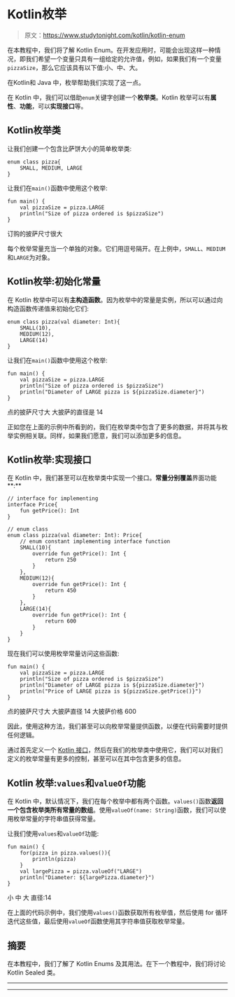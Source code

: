 # Kotlin枚举

> 原文：<https://www.studytonight.com/kotlin/kotlin-enum>

在本教程中，我们将了解 Kotlin Enum。在开发应用时，可能会出现这样一种情况，即我们希望一个变量只具有一组给定的允许值，例如，如果我们有一个变量`pizzaSize`，那么它应该具有以下值:小、中、大。

在Kotlin和 Java 中，枚举帮助我们实现了这一点。

在 Kotlin 中，我们可以借助`enum`关键字创建一个**枚举类**。Kotlin 枚举可以有**属性**、**功能**，可以**实现接口**等。

## Kotlin枚举类

让我们创建一个包含比萨饼大小的简单枚举类:

```
enum class pizza{
    SMALL, MEDIUM, LARGE
}
```

让我们在`main()`函数中使用这个枚举:

```
fun main() {
    val pizzaSize = pizza.LARGE
    println("Size of pizza ordered is $pizzaSize")
}
```

订购的披萨尺寸很大

每个枚举常量充当一个单独的对象。它们用逗号隔开。在上例中，`SMALL`、`MEDIUM`和`LARGE`为对象。

## Kotlin枚举:初始化常量

在 Kotlin 枚举中可以有**主构造函数**。因为枚举中的常量是实例，所以可以通过向构造函数传递值来初始化它们:

```
enum class pizza(val diameter: Int){
    SMALL(10),
    MEDIUM(12),
    LARGE(14)
} 
```

让我们在`main()`函数中使用这个枚举:

```
fun main() {
    val pizzaSize = pizza.LARGE
    println("Size of pizza ordered is $pizzaSize")
    println("Diameter of LARGE pizza is ${pizzaSize.diameter}")
}
```

点的披萨尺寸大
大披萨的直径是 14

正如您在上面的示例中所看到的，我们在枚举类中包含了更多的数据，并将其与枚举实例相关联。同样，如果我们愿意，我们可以添加更多的信息。

## Kotlin枚举:实现接口

在 Kotlin 中，我们甚至可以在枚举类中实现一个接口。**常量分别覆盖**界面功能**:**

```
// interface for implementing
interface Price{
    fun getPrice(): Int
}

// enum class
enum class pizza(val diameter: Int): Price{
    // enum constant implementing interface function
    SMALL(10){
        override fun getPrice(): Int {
            return 250
        }
    },
    MEDIUM(12){
        override fun getPrice(): Int {
            return 450
        }
    },
    LARGE(14){
        override fun getPrice(): Int {
            return 600
        }
    }
}
```

现在我们可以使用枚举常量访问这些函数:

```
fun main() {
    val pizzaSize = pizza.LARGE
    println("Size of pizza ordered is $pizzaSize")
    println("Diameter of LARGE pizza is ${pizzaSize.diameter}")
    println("Price of LARGE pizza is ${pizzaSize.getPrice()}")
}
```

点的披萨尺寸大
大披萨直径 14
大披萨价格 600

因此，使用这种方法，我们甚至可以向枚举常量提供函数，以便在代码需要时提供任何逻辑。

通过首先定义一个 [Kotlin 接口](https://www.studytonight.com/kotlin/kotlin-interface)，然后在我们的枚举类中使用它，我们可以对我们定义的枚举常量有更多的控制，甚至可以在其中包含更多的信息。

## Kotlin 枚举:`values`和`valueOf`功能

在 Kotlin 中，默认情况下，我们在每个枚举中都有两个函数。`values()`函数**返回一个包含枚举类所有常量的数组**。使用`valueOf(name: String)`函数，我们可以使用枚举常量的字符串值获得常量。

让我们使用`values`和`valueOf`功能:

```
fun main() {
    for(pizza in pizza.values()){
        println(pizza)
    }
    val largePizza = pizza.valueOf("LARGE")
    println("Diameter: ${largePizza.diameter}")
}
```

小
中
大
直径:14

在上面的代码示例中，我们使用`values()`函数获取所有枚举值，然后使用 for 循环迭代这些值，最后使用`valueOf`函数使用其字符串值获取枚举常量。

## 摘要

在本教程中，我们了解了 Kotlin Enums 及其用法。在下一个教程中，我们将讨论 Kotlin Sealed 类。

* * *

* * *